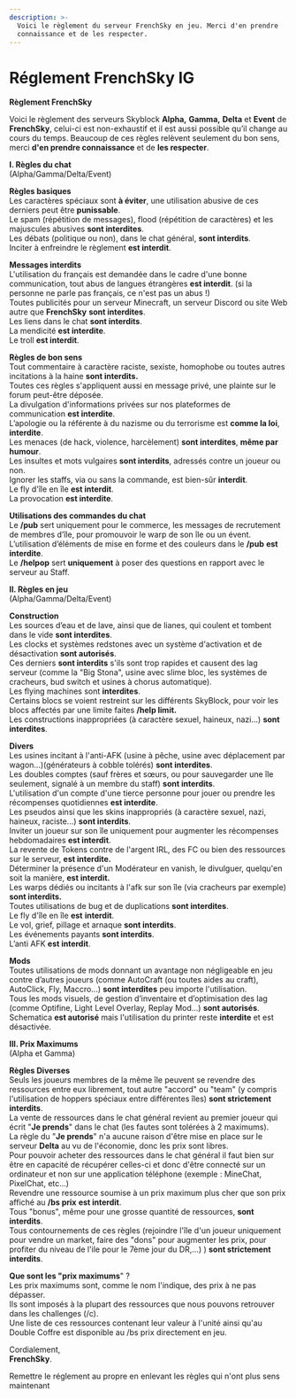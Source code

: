 ```yaml
---
description: >-
  Voici le règlement du serveur FrenchSky en jeu. Merci d'en prendre
  connaissance et de les respecter.
---
```


# Réglement FrenchSky IG

**Règlement FrenchSky**  
  
Voici le règlement des serveurs Skyblock **Alpha,** **Gamma,** **Delta** et **Event** de **FrenchSky**, celui-ci est non-exhaustif et il est aussi possible qu’il change au cours du temps. Beaucoup de ces règles relèvent seulement du bon sens, merci **d'en prendre connaissance** et de **les respecter**.  
  
  
**I. Règles du chat**  
\(Alpha/Gamma/Delta/Event\)  
  
**Règles basiques**  
Les caractères spéciaux sont **à éviter**, une utilisation abusive de ces derniers peut être **punissable**.  
Le spam \(répétition de messages\), flood \(répétition de caractères\) et les majuscules abusives **sont interdites**.  
Les débats \(politique ou non\), dans le chat général, **sont interdits**.  
Inciter à enfreindre le règlement **est interdit**.  
  
  
**Messages interdits**  
L'utilisation du français est demandée dans le cadre d'une bonne communication, tout abus de langues étrangères **est interdit**. \(si la personne ne parle pas français, ce n'est pas un abus !\)  
Toutes publicités pour un serveur Minecraft, un serveur Discord ou site Web autre que **FrenchSky** **sont interdites**.  
Les liens dans le chat **sont interdits**.  
La mendicité **est interdite**.  
Le troll **est interdit**.  
  
  
**Règles de bon sens**  
Tout commentaire à caractère raciste, sexiste, homophobe ou toutes autres incitations à la haine **sont interdits.**  
Toutes ces règles s'appliquent aussi en message privé, une plainte sur le forum peut-être déposée.  
La divulgation d'informations privées sur nos plateformes de communication **est interdite**.  
L’apologie ou la référente à du nazisme ou du terrorisme est **comme la loi**, **interdite**.  
Les menaces \(de hack, violence, harcèlement\) **sont interdites**, **même par humour**.  
Les insultes et mots vulgaires **sont interdits**, adressés contre un joueur ou non.  
Ignorer les staffs, via ou sans la commande, est bien-sûr **interdit**.  
Le fly d'île en île **est interdit**.  
La provocation **est interdite**.  
  
  
**Utilisations des commandes du chat**  
Le **/pub** sert uniquement pour le commerce, les messages de recrutement de membres d’île, pour promouvoir le warp de son île ou un évent.  
L’utilisation d’éléments de mise en forme et des couleurs dans le **/pub** **est interdite**.  
Le **/helpop** sert **uniquement** à poser des questions en rapport avec le serveur au Staff.  
  
  
**II. Règles en jeu**  
\(Alpha/Gamma/Delta/Event\)  
  
**Construction**  
Les sources d’eau et de lave, ainsi que de lianes, qui coulent et tombent dans le vide **sont interdites**.  
Les clocks et systèmes redstones avec un système d'activation et de désactivation **sont autorisés**.  
Ces derniers **sont interdits** s'ils sont trop rapides et causent des lag serveur \(comme la "Big Stona", usine avec slime bloc, les systèmes de cracheurs, bud switch et usines à chorus automatique\).  
Les flying machines sont **interdites**.  
Certains blocs se voient restreint sur les différents SkyBlock, pour voir les blocs affectés par une limite faites **/help limit.**  
Les constructions inappropriées \(à caractère sexuel, haineux, nazi...\) **sont interdites**.  
  
  
**Divers**  
Les usines incitant à l'anti-AFK \(usine à pêche, usine avec déplacement par wagon...\)\(générateurs à cobble tolérés\) **sont interdites**.  
Les doubles comptes \(sauf frères et sœurs, ou pour sauvegarder une île seulement, signalé à un membre du staff\) **sont interdits**.  
L'utilisation d'un compte d'une tierce personne pour jouer ou prendre les récompenses quotidiennes **est interdite**.  
Les pseudos ainsi que les skins inappropriés \(à caractère sexuel, nazi, haineux, raciste...\) **sont interdits**.  
Inviter un joueur sur son île uniquement pour augmenter les récompenses hebdomadaires **est interdit**.  
La revente de Tokens contre de l'argent IRL, des FC ou bien des ressources sur le serveur, **est interdite.**  
Déterminer la présence d'un Modérateur en vanish, le divulguer, quelqu'en soit la manière, **est interdit.**  
Les warps dédiés ou incitants à l'afk sur son île \(via cracheurs par exemple\) **sont interdits.**  
Toutes utilisations de bug et de duplications **sont interdites**.  
Le fly d'île en île **est** **interdit**.  
Le vol, grief, pillage et arnaque **sont interdits**.  
Les événements payants **sont interdits**.  
L’anti AFK **est interdit**.  
  
  
**Mods**  
Toutes utilisations de mods donnant un avantage non négligeable en jeu contre d’autres joueurs \(comme AutoCraft \(ou toutes aides au craft\), AutoClick, Fly, Maccro...\) **sont interdites** peu importe l'utilisation.  
Tous les mods visuels, de gestion d’inventaire et d’optimisation des lag \(comme Optifine, Light Level Overlay, Replay Mod...\) **sont autorisés**.  
Schematica **est autorisé** mais l'utilisation du printer reste **interdite** et est désactivée.  
  
  
**III. Prix Maximums**  
\(Alpha et Gamma\)  
  
**Règles Diverses**  
Seuls les joueurs membres de la même île peuvent se revendre des ressources entre eux librement, tout autre "accord" ou "team" \(y compris l'utilisation de hoppers spéciaux entre différentes îles\) **sont strictement interdits**.  
La vente de ressources dans le chat général revient au premier joueur qui écrit "**Je prends**" dans le chat \(les fautes sont tolérées à 2 maximums\).  
La règle du "**Je prends**" n'a aucune raison d'être mise en place sur le serveur **Delta** au vu de l'économie, donc les prix sont libres.  
Pour pouvoir acheter des ressources dans le chat général il faut bien sur être en capacité de récupérer celles-ci et donc d'être connecté sur un ordinateur et non sur une application téléphone \(exemple : MineChat, PixelChat, etc...\)  
Revendre une ressource soumise à un prix maximum plus cher que son prix affiché au **/bs prix** **est interdit**.  
Tous "bonus", même pour une grosse quantité de ressources, **sont interdits**.  
Tous contournements de ces règles \(rejoindre l'île d'un joueur uniquement pour vendre un market, faire des "dons" pour augmenter les prix, pour profiter du niveau de l'ile pour le 7ème jour du DR,...\) \) **sont strictement interdits**.  
  
**Que sont les "prix maximums**" ?  
Les prix maximums sont, comme le nom l'indique, des prix à ne pas dépasser.  
Ils sont imposés à la plupart des ressources que nous pouvons retrouver dans les challenges \(/c\).  
Une liste de ces ressources contenant leur valeur à l'unité ainsi qu'au Double Coffre est disponible au /bs prix directement en jeu.​  
  
Cordialement,  
**FrenchSky**.



Remettre le réglement au propre en enlevant les règles qui n'ont plus sens maintenant


